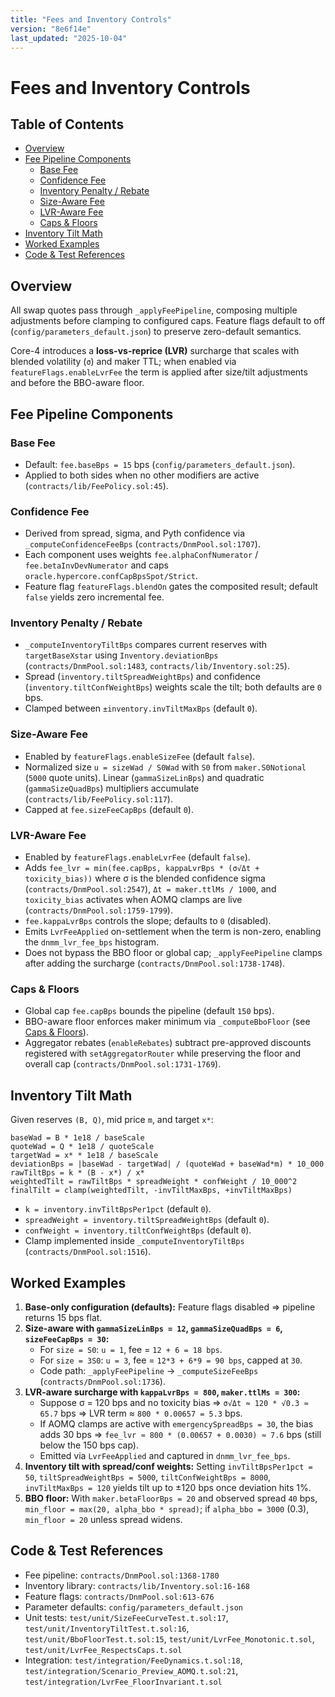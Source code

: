 ```yaml
---
title: "Fees and Inventory Controls"
version: "8e6f14e"
last_updated: "2025-10-04"
---
```


# Fees and Inventory Controls

## Table of Contents
- [Overview](#overview)
- [Fee Pipeline Components](#fee-pipeline-components)
  - [Base Fee](#base-fee)
  - [Confidence Fee](#confidence-fee)
  - [Inventory Penalty / Rebate](#inventory-penalty--rebate)
  - [Size-Aware Fee](#size-aware-fee)
  - [LVR-Aware Fee](#lvr-aware-fee)
  - [Caps & Floors](#caps--floors)
- [Inventory Tilt Math](#inventory-tilt-math)
- [Worked Examples](#worked-examples)
- [Code & Test References](#code--test-references)

## Overview
All swap quotes pass through `_applyFeePipeline`, composing multiple adjustments before clamping to configured caps. Feature flags default to off (`config/parameters_default.json`) to preserve zero-default semantics.

Core-4 introduces a **loss-vs-reprice (LVR)** surcharge that scales with blended volatility (`σ`) and maker TTL; when enabled via `featureFlags.enableLvrFee` the term is applied after size/tilt adjustments and before the BBO-aware floor.

## Fee Pipeline Components
### Base Fee
- Default: `fee.baseBps = 15` bps (`config/parameters_default.json`).
- Applied to both sides when no other modifiers are active (`contracts/lib/FeePolicy.sol:45`).

### Confidence Fee
- Derived from spread, sigma, and Pyth confidence via `_computeConfidenceFeeBps` (`contracts/DnmPool.sol:1707`).
- Each component uses weights `fee.alphaConfNumerator` / `fee.betaInvDevNumerator` and caps `oracle.hypercore.confCapBpsSpot/Strict`.
- Feature flag `featureFlags.blendOn` gates the composited result; default `false` yields zero incremental fee.

### Inventory Penalty / Rebate
- `_computeInventoryTiltBps` compares current reserves with `targetBaseXstar` using `Inventory.deviationBps` (`contracts/DnmPool.sol:1483`, `contracts/lib/Inventory.sol:25`).
- Spread (`inventory.tiltSpreadWeightBps`) and confidence (`inventory.tiltConfWeightBps`) weights scale the tilt; both defaults are `0` bps.
- Clamped between `±inventory.invTiltMaxBps` (default `0`).

### Size-Aware Fee
- Enabled by `featureFlags.enableSizeFee` (default `false`).
- Normalized size `u = sizeWad / S0Wad` with `S0` from `maker.S0Notional` (`5000` quote units). Linear (`gammaSizeLinBps`) and quadratic (`gammaSizeQuadBps`) multipliers accumulate (`contracts/lib/FeePolicy.sol:117`).
- Capped at `fee.sizeFeeCapBps` (default `0`).

### LVR-Aware Fee
- Enabled by `featureFlags.enableLvrFee` (default `false`).
- Adds `fee_lvr = min(fee.capBps, kappaLvrBps * (σ√Δt + toxicity_bias))` where σ is the blended confidence sigma (`contracts/DnmPool.sol:2547`), `Δt = maker.ttlMs / 1000`, and `toxicity_bias` activates when AOMQ clamps are live (`contracts/DnmPool.sol:1759-1799`).
- `fee.kappaLvrBps` controls the slope; defaults to `0` (disabled).
- Emits `LvrFeeApplied` on-settlement when the term is non-zero, enabling the `dnmm_lvr_fee_bps` histogram.
- Does not bypass the BBO floor or global cap; `_applyFeePipeline` clamps after adding the surcharge (`contracts/DnmPool.sol:1738-1748`).

### Caps & Floors
- Global cap `fee.capBps` bounds the pipeline (default `150` bps).
- BBO-aware floor enforces maker minimum via `_computeBboFloor` (see [Caps & Floors](#caps--floors)).
- Aggregator rebates (`enableRebates`) subtract pre-approved discounts registered with `setAggregatorRouter` while preserving the floor and overall cap (`contracts/DnmPool.sol:1731-1769`).

## Inventory Tilt Math
Given reserves `(B, Q)`, mid price `m`, and target `x*`:

```text
baseWad = B * 1e18 / baseScale
quoteWad = Q * 1e18 / quoteScale
targetWad = x* * 1e18 / baseScale
deviationBps = |baseWad - targetWad| / (quoteWad + baseWad*m) * 10_000
rawTiltBps = k * (B - x*) / x*
weightedTilt = rawTiltBps * spreadWeight * confWeight / 10_000^2
finalTilt = clamp(weightedTilt, -invTiltMaxBps, +invTiltMaxBps)
```
- `k = inventory.invTiltBpsPer1pct` (default `0`).
- `spreadWeight = inventory.tiltSpreadWeightBps` (default `0`).
- `confWeight = inventory.tiltConfWeightBps` (default `0`).
- Clamp implemented inside `_computeInventoryTiltBps` (`contracts/DnmPool.sol:1516`).

## Worked Examples
1. **Base-only configuration (defaults):** Feature flags disabled ⇒ pipeline returns 15 bps flat.
2. **Size-aware with `gammaSizeLinBps = 12`, `gammaSizeQuadBps = 6`, `sizeFeeCapBps = 30`:**
   - For `size = S0`: `u = 1`, fee = `12 + 6 = 18 bps`.
   - For `size = 3S0`: `u = 3`, fee = `12*3 + 6*9 = 90 bps`, capped at `30`.
   - Code path: `_applyFeePipeline` → `_computeSizeFeeBps` (`contracts/DnmPool.sol:1736`).
3. **LVR-aware surcharge with `kappaLvrBps = 800`, `maker.ttlMs = 300`:**
   - Suppose σ = 120 bps and no toxicity bias ⇒ `σ√Δt ≈ 120 * √0.3 ≈ 65.7` bps ⇒ LVR term ≈ `800 * 0.00657 = 5.3` bps.
   - If AOMQ clamps are active with `emergencySpreadBps = 30`, the bias adds 30 bps ⇒ `fee_lvr ≈ 800 * (0.00657 + 0.0030) ≈ 7.6` bps (still below the 150 bps cap).
   - Emitted via `LvrFeeApplied` and captured in `dnmm_lvr_fee_bps`.
4. **Inventory tilt with spread/conf weights:** Setting `invTiltBpsPer1pct = 50`, `tiltSpreadWeightBps = 5000`, `tiltConfWeightBps = 8000`, `invTiltMaxBps = 120` yields tilt up to ±120 bps once deviation hits 1%.
5. **BBO floor:** With `maker.betaFloorBps = 20` and observed spread `40` bps, `min_floor = max(20, alpha_bbo * spread)`; if `alpha_bbo = 3000` (0.3), `min_floor = 20` unless spread widens.

## Code & Test References
- Fee pipeline: `contracts/DnmPool.sol:1368-1780`
- Inventory library: `contracts/lib/Inventory.sol:16-168`
- Feature flags: `contracts/DnmPool.sol:613-676`
- Parameter defaults: `config/parameters_default.json`
- Unit tests: `test/unit/SizeFeeCurveTest.t.sol:17`, `test/unit/InventoryTiltTest.t.sol:16`, `test/unit/BboFloorTest.t.sol:15`, `test/unit/LvrFee_Monotonic.t.sol`, `test/unit/LvrFee_RespectsCaps.t.sol`
- Integration: `test/integration/FeeDynamics.t.sol:18`, `test/integration/Scenario_Preview_AOMQ.t.sol:21`, `test/integration/LvrFee_FloorInvariant.t.sol`

